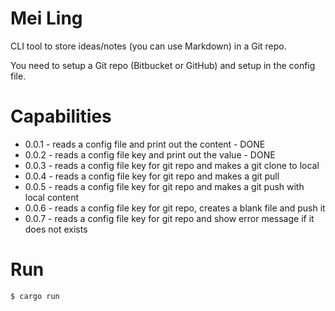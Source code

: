 # Mei Ling

CLI tool to store ideas/notes (you can use Markdown) in a Git repo.

You need to setup a Git repo (Bitbucket or GitHub) and setup in the config file.

# Capabilities
  - 0.0.1 - reads a config file and print out the content - DONE
  - 0.0.2 - reads a config file key and print out the value - DONE
  - 0.0.3 - reads a config file key for git repo and makes a git clone to local
  - 0.0.4 - reads a config file key for git repo and makes a git pull
  - 0.0.5 - reads a config file key for git repo and makes a git push with local content
  - 0.0.6 - reads a config file key for git repo, creates a blank file and push it
  - 0.0.7 - reads a config file key for git repo and show error message if it does not exists

# Run
```sh
$ cargo run
```